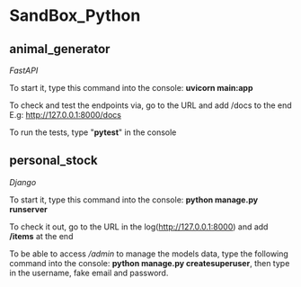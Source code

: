 # SandBox_Python

## animal_generator
*FastAPI*

To start it, type this command into the console:
**uvicorn main:app**

To check and test the endpoints via, go to the URL and add /docs to the end
E.g: http://127.0.0.1:8000/docs


To run the tests, type "**pytest**" in the console


## personal_stock
*Django*

To start it, type this command into the console:
**python manage.py runserver**

To check it out, go to the URL in the log(http://127.0.0.1:8000) 
and add **/items** at the end

To be able to access */admin* to manage the models data, type the following
command into the console: **python manage.py createsuperuser**, then type in
the username, fake email and password.

